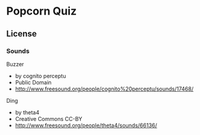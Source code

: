 # Popcorn Quiz

## License

### Sounds

Buzzer

- by cognito perceptu
- Public Domain
- http://www.freesound.org/people/cognito%20perceptu/sounds/17468/

Ding

- by theta4
- Creative Commons CC-BY
- http://www.freesound.org/people/theta4/sounds/66136/
